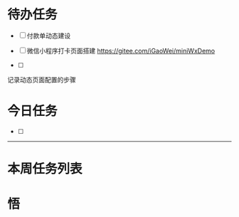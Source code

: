 # 待办任务
- [ ] 付款单动态建设
- [ ] 微信小程序打卡页面搭建
      https://gitee.com/iGaoWei/miniWxDemo

- [ ] 


记录动态页面配置的步骤


# 今日任务
- [ ] 




------
# 本周任务列表



# 悟